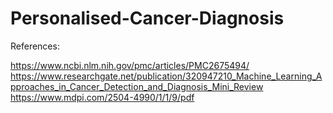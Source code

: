# Personalised-Cancer-Diagnosis
References: 

https://www.ncbi.nlm.nih.gov/pmc/articles/PMC2675494/
https://www.researchgate.net/publication/320947210_Machine_Learning_Approaches_in_Cancer_Detection_and_Diagnosis_Mini_Review
https://www.mdpi.com/2504-4990/1/1/9/pdf
